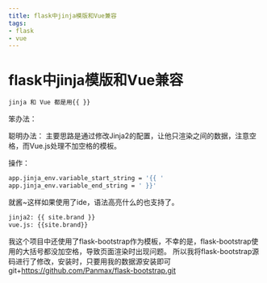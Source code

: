 ```yaml
---
title: flask中jinja模版和Vue兼容
tags: 
- flask
- vue
---
```

# flask中jinja模版和Vue兼容
``` bash
jinja 和 Vue 都是用{{ }} 
```
笨办法：





聪明办法：
主要思路是通过修改Jinja2的配置，让他只渲染之间的数据，注意空格，而Vue.js处理不加空格的模板。

操作：
``` bash
app.jinja_env.variable_start_string = '{{ '
app.jinja_env.variable_end_string = ' }}'
```
就酱~这样如果使用了ide，语法高亮什么的也支持了。
``` bash
jinja2: {{ site.brand }}
vue.js: {{site.brand}}
```
我这个项目中还使用了flask-bootstrap作为模板，不幸的是，flask-bootstrap使用的大括号都没加空格，导致页面渲染时出现问题。
所以我将flask-bootstrap源码进行了修改，安装时，只要用我的数据源安装即可git+https://github.com/Panmax/flask-bootstrap.git